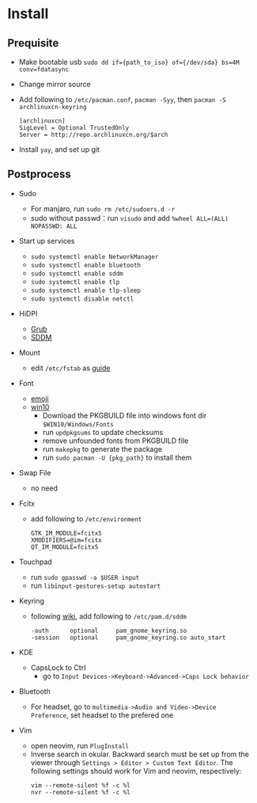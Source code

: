 # Install

## Prequisite

- Make bootable usb `sudo dd if={path_to_iso} of={/dev/sda} bs=4M conv=fdatasync`
- Change mirror source
- Add following to `/etc/pacman.conf`, `pacman -Syy`, then `pacman -S archlinuxcn-keyring`

    ```
    [archlinuxcn]
    SigLevel = Optional TrustedOnly
    Server = http://repo.archlinuxcn.org/$arch
    ```

- Install `yay`, and set up git

## Postprocess

- Sudo
    - For manjaro, run `sudo rm /etc/sudoers.d -r`
    - sudo without passwd：run `visudo` and add `%wheel ALL=(ALL) NOPASSWD: ALL`

- Start up services
    - `sudo systemctl enable NetworkManager`
    - `sudo systemctl enable bluetooth`
    - `sudo systemctl enable sddm`
    - `sudo systemctl enable tlp`
    - `sudo systemctl enable tlp-sleep`
    - `sudo systemctl disable netctl`

- HiDPI
    - [Grub](https://unix.stackexchange.com/questions/31672/can-grub-font-size-be-customised)
    - [SDDM](https://wiki.archlinux.org/index.php/SDDM#Enable_HiDPI)

- Mount
    - edit `/etc/fstab` as [guide](https://wiki.archlinux.org/index.php/Fstab)

- Font
    - [emoji](https://wiki.archlinux.org/index.php/Font_configuration/Examples#System-wide_Noto_Emoji_fonts)
    - [win10](https://aur.archlinux.org/pkgbase/ttf-ms-win10/)
        - Download the PKGBUILD file into windows font dir `$WIN10/Windows/Fonts`
        - run `updpkgsums` to update checksums
        - remove unfounded fonts from PKGBUILD file
        - run `makepkg` to generate the package
        - run `sudo pacman -U {pkg_path}` to install them

- Swap File
    - no need

- Fcitx
    - add following to `/etc/environment`

        ```
        GTK_IM_MODULE=fcitx5
        XMODIFIERS=@im=fcitx
        QT_IM_MODULE=fcitx5
        ```

- Touchpad
    - run `sudo gpasswd -a $USER input`
    - run `libinput-gestures-setup autostart`

- Keyring
    - following [wiki](https://wiki.archlinux.org/index.php/GNOME/Keyring), add following to `/etc/pam.d/sddm`
        ```
        -auth      optional     pam_gnome_keyring.so
        -session   optional     pam_gnome_keyring.so auto_start
        ```

- KDE
    - CapsLock to Ctrl
        - go to `Input Devices->Keyboard->Advanced->Caps Lock behavior`

- Bluetooth
    - For headset, go to `multimedia->Audio and Video->Device Preference`, set headset to the prefered one

- Vim
    - open neovim, run `PlugInstall`
    - Inverse search in okular. Backward search must be set up from the viewer through `Settings > Editor > Custom Text Editor`. The following settings should work for Vim and neovim, respectively:
        ```
        vim --remote-silent %f -c %l
        nvr --remote-silent %f -c %l
        ```
